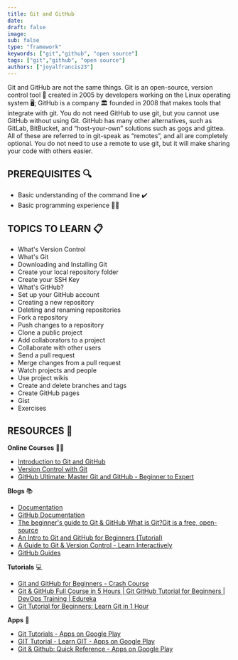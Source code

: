 ```yaml
---
title: Git and GitHub
date: 
draft: false
image: 
sub: false
type: "framework"
keywords: ["git","github", "open source"]
tags: ["git","github", "open source"]
authors: ["joyalfrancis23"]
---
```


Git and GitHub are not the same things. Git is an open-source, version control tool 🧰 created in 2005 by developers working on the Linux operating system 🖥️; GitHub is a company 🏛️  founded in 2008 that makes tools that integrate with git. You do not need GitHub to use git, but you cannot use GitHub without using Git. GitHub has many other alternatives, such as GitLab, BitBucket, and “host-your-own” solutions such as gogs and gittea. All of these are referred to in git-speak as “remotes”, and all are completely optional. You do not need to use a remote to use git, but it will make sharing your code with others easier.

## PREREQUISITES 🔍

-	Basic understanding of the command line ✔️
-	Basic programming experience 👩‍💻



## TOPICS TO LEARN 📋

-	What's Version Control
-	What's Git
-	Downloading and Installing Git
-	Create your local repository folder
-	Create your SSH Key
-	What's GitHub?
-	Set up your GitHub account
-	Creating a new repository
-	Deleting and renaming repositories
-	Fork a repository
-	Push changes to a repository
-	Clone a public project
-	Add collaborators to a project
-	Collaborate with other users
-	Send a pull request
-	Merge changes from a pull request
-	Watch projects and people
-	Use project wikis
-	Create and delete branches and tags
-	Create GitHub pages
-	Gist
-	Exercises

## RESOURCES 💼

**Online Courses** 👩‍💻

-	[Introduction to Git and GitHub](https://www.coursera.org/learn/introduction-git-github)
-	[Version Control with Git](https://www.udacity.com/course/version-control-with-git--ud123)
-	[GitHub Ultimate: Master Git and GitHub - Beginner to Expert](https://www.udemy.com/course/github-ultimate/)




**Blogs** 📚

-	[Documentation](https://git-scm.com/doc)
-	[GitHub Documentation](https://docs.github.com/en)
-	[The beginner's guide to Git & GitHub What is Git?Git is a free, open-source](https://www.freecodecamp.org/news/the-beginners-guide-to-git-github/)
-	[An Intro to Git and GitHub for Beginners (Tutorial)](https://product.hubspot.com/blog/git-and-github-tutorial-for-beginners)
-	[A Guide to Git & Version Control - Learn Interactively](https://www.educative.io/courses/guide-to-git-and-version-control)
-	[GitHub Guides](https://guides.github.com/)



**Tutorials** 💻

-	[Git and GitHub for Beginners - Crash Course](https://www.youtube.com/watch?v=RGOj5yH7evk)
-	[Git & GitHub Full Course in 5 Hours | Git GitHub Tutorial for Beginners | DevOps Training | Edureka](https://www.youtube.com/watch?v=KMOmw19ZCGs)
-	[Git Tutorial for Beginners: Learn Git in 1 Hour](https://www.youtube.com/watch?v=8JJ101D3knE)



**Apps** 📱 

-	[Git Tutorials - Apps on Google Play](https://play.google.com/store/apps/details?id=com.admob9931.Git_Tutorial)
-	[GIT Tutorial - Learn GIT - Apps on Google Play](https://play.google.com/store/apps/details?id=app.gitprojectskyhive&hl=en&gl=US)
-	[Git & Github: Quick Reference - Apps on Google Play](https://play.google.com/store/apps/details?id=developer.roy.animesh.gitcheatsheet)



